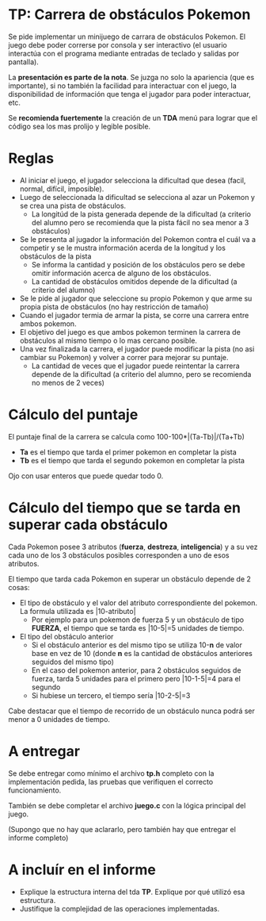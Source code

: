 # TP: Carrera de obstáculos Pokemon

Se pide implementar un minijuego de carrara de obstáculos Pokemon. El juego debe poder correrse por consola y ser interactivo (el usuario interactúa con el programa mediante entradas de teclado y salidas por pantalla).

La **presentación es parte de la nota**. Se juzga no solo la apariencia (que es importante), si no también la facilidad para interactuar con el juego, la disponibilidad de información que tenga el jugador para poder interactuar, etc.

Se **recomienda fuertemente** la creación de un **TDA** menú para lograr que el código sea los mas prolijo y legible posible.

# Reglas

- Al iniciar el juego, el jugador selecciona la dificultad que desea (facil, normal, difícil, imposible).
- Luego de seleccionada la dificultad se selecciona al azar un Pokemon y se crea una pista de obstáculos.
  - La longitúd de la pista generada depende de la dificultad (a criterio del alumno pero se recomienda que la pista fácil no sea menor a 3 obstáculos)
- Se le presenta al jugador la información del Pokemon contra el cuál va a competir y se le mustra información acerda de la longitud y los obstáculos de la pista
  - Se informa la cantidad y posición de los obstáculos pero se debe omitir información acerca de alguno de los obstáculos.
  - La cantidad de obstáculos omitidos depende de la dificultad (a criterio del alumno)
- Se le pide al jugador que seleccione su propio Pokemon y que arme su propia pista de obstáculos (no hay restricción de tamaño)
- Cuando el jugador termia de armar la pista, se corre una carrera entre ambos pokemon.
- El objetivo del juego es que ambos pokemon terminen la carrera de obstáculos al mismo tiempo o lo mas cercano posible.
- Una vez finalizada la carrera, el jugador puede modificar la pista (no asi cambiar su Pokemon) y volver a correr para mejorar su puntaje.
  - La cantidad de veces que el jugador puede reintentar la carrera depende de la dificultad (a criterio del alumno, pero se recomienda no menos de 2 veces)

# Cálculo del puntaje

El puntaje final de la carrera se calcula como 100-100*|(Ta-Tb)|/(Ta+Tb)

- **Ta** es el tiempo que tarda el primer pokemon en completar la pista
- **Tb** es el tiempo que tarda el segundo pokemon en completar la pista

Ojo con usar enteros que puede quedar todo 0.

# Cálculo del tiempo que se tarda en superar cada obstáculo

Cada Pokemon posee 3 atributos (**fuerza**, **destreza**, **inteligencia**) y a su vez cada uno de los 3 obstáculos posibles corresponden a uno de esos atributos.

El tiempo que tarda cada Pokemon en superar un obstáculo depende de 2 cosas:

- El tipo de obstáculo y el valor del atributo correspondiente del pokemon. La formula utilizada es |10-atributo|
  - Por ejemplo para un pokemon de fuerza 5 y un obstáculo de tipo **FUERZA**, el tiempo que se tarda es |10-5|=5 unidades de tiempo.
- El tipo del obstáculo anterior
  - Si el obstáculo anterior es del mismo tipo se utiliza 10-**n** de valor base en vez de 10 (donde **n** es la cantidad de obstáculos anteriores seguidos del mismo tipo)
  - En el caso del pokemon anterior, para 2 obstáculos seguidos de fuerza, tarda 5 unidades para el primero pero |10-1-5|=4 para el segundo
  - Si hubiese un tercero, el tiempo sería |10-2-5|=3

Cabe destacar que el tiempo de recorrido de un obstáculo nunca podrá ser menor a 0 unidades de tiempo.

# A entregar
Se debe entregar como mínimo el archivo **tp.h** completo con la implementación pedida, las pruebas que verifiquen el correcto funcionamiento.

También se debe completar el archivo **juego.c** con la lógica principal del juego.

(Supongo que no hay que aclararlo, pero también hay que entregar el informe completo)

# A incluír en el informe

-   Explique la estructura interna del tda **TP**. Explique por qué utilizó esa estructura.
-   Justifique la complejidad de las operaciones implementadas.
